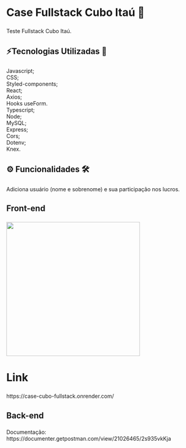 <h1 align="left">Case Fullstack Cubo Itaú 🏦</h1>

###

<p align="left">Teste Fullstack Cubo Itaú.</p>

###

<h2 align="left">⚡Tecnologias Utilizadas 💾</h2>

###

<p align="left">Javascript;<br>CSS;<br>Styled-components;<br>React;<br>Axios;<br>Hooks useForm.<br>Typescript;<br>Node;<br>MySQL;<br>Express;<br>Cors;<br>Dotenv;<br>Knex.</p>

###

<h2 align="left">⚙️ Funcionalidades 🛠️</h2>

###

<p align="left">Adiciona usuário (nome e sobrenome) e sua participação nos lucros.</p>

###

<h2 align="left">Front-end</h2>

###

<div align="left">
  <img height="350" src="https://files.fm/thumb_show.php?i=b9hcr2sca"  />
</div>

###

<h1 align="left">Link</h1>

###

<p align="left">https://case-cubo-fullstack.onrender.com/</p>

###

<h2 align="left">Back-end</h2>

###

<p align="left">Documentação: https://documenter.getpostman.com/view/21026465/2s935vkKja</p>

###
